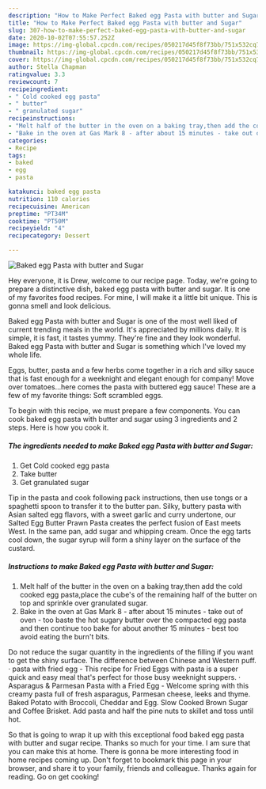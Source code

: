 ```yaml
---
description: "How to Make Perfect Baked egg Pasta with butter and Sugar"
title: "How to Make Perfect Baked egg Pasta with butter and Sugar"
slug: 307-how-to-make-perfect-baked-egg-pasta-with-butter-and-sugar
date: 2020-10-02T07:55:57.252Z
image: https://img-global.cpcdn.com/recipes/050217d45f8f73bb/751x532cq70/baked-egg-pasta-with-butter-and-sugar-recipe-main-photo.jpg
thumbnail: https://img-global.cpcdn.com/recipes/050217d45f8f73bb/751x532cq70/baked-egg-pasta-with-butter-and-sugar-recipe-main-photo.jpg
cover: https://img-global.cpcdn.com/recipes/050217d45f8f73bb/751x532cq70/baked-egg-pasta-with-butter-and-sugar-recipe-main-photo.jpg
author: Stella Chapman
ratingvalue: 3.3
reviewcount: 7
recipeingredient:
- " Cold cooked egg pasta"
- " butter"
- " granulated sugar"
recipeinstructions:
- "Melt half of the butter in the oven on a baking tray,then add the cold cooked egg pasta,place the cube&#39;s of the remaining half of the butter on top and sprinkle over granulated sugar."
- "Bake in the oven at Gas Mark 8 - after about 15 minutes - take out of oven - too baste the hot sugary butter over the compacted egg pasta and then continue too bake for about another 15 minutes - best too avoid eating the burn&#39;t bits."
categories:
- Recipe
tags:
- baked
- egg
- pasta

katakunci: baked egg pasta 
nutrition: 110 calories
recipecuisine: American
preptime: "PT34M"
cooktime: "PT50M"
recipeyield: "4"
recipecategory: Dessert

---
```



![Baked egg Pasta with butter and Sugar](https://img-global.cpcdn.com/recipes/050217d45f8f73bb/751x532cq70/baked-egg-pasta-with-butter-and-sugar-recipe-main-photo.jpg)

Hey everyone, it is Drew, welcome to our recipe page. Today, we're going to prepare a distinctive dish, baked egg pasta with butter and sugar. It is one of my favorites food recipes. For mine, I will make it a little bit unique. This is gonna smell and look delicious.

Baked egg Pasta with butter and Sugar is one of the most well liked of current trending meals in the world. It's appreciated by millions daily. It is simple, it is fast, it tastes yummy. They're fine and they look wonderful. Baked egg Pasta with butter and Sugar is something which I've loved my whole life.

Eggs, butter, pasta and a few herbs come together in a rich and silky sauce that is fast enough for a weeknight and elegant enough for company! Move over tomatoes…here comes the pasta with buttered egg sauce! These are a few of my favorite things: Soft scrambled eggs.


To begin with this recipe, we must prepare a few components. You can cook baked egg pasta with butter and sugar using 3 ingredients and 2 steps. Here is how you cook it.

<!--inarticleads1-->

##### The ingredients needed to make Baked egg Pasta with butter and Sugar:

1. Get  Cold cooked egg pasta
1. Take  butter
1. Get  granulated sugar


Tip in the pasta and cook following pack instructions, then use tongs or a spaghetti spoon to transfer it to the butter pan. Silky, buttery pasta with Asian salted egg flavors, with a sweet garlic and curry undertone, our Salted Egg Butter Prawn Pasta creates the perfect fusion of East meets West. In the same pan, add sugar and whipping cream. Once the egg tarts cool down, the sugar syrup will form a shiny layer on the surface of the custard. 

<!--inarticleads2-->

##### Instructions to make Baked egg Pasta with butter and Sugar:

1. Melt half of the butter in the oven on a baking tray,then add the cold cooked egg pasta,place the cube&#39;s of the remaining half of the butter on top and sprinkle over granulated sugar.
1. Bake in the oven at Gas Mark 8 - after about 15 minutes - take out of oven - too baste the hot sugary butter over the compacted egg pasta and then continue too bake for about another 15 minutes - best too avoid eating the burn&#39;t bits.


Do not reduce the sugar quantity in the ingredients of the filling if you want to get the shiny surface. The difference between Chinese and Western puff. · pasta with fried egg - This recipe for Fried Eggs with pasta is a super quick and easy meal that&#39;s perfect for those busy weeknight suppers. · Asparagus &amp; Parmesan Pasta with a Fried Egg - Welcome spring with this creamy pasta full of fresh asparagus, Parmesan cheese, leeks and thyme. Baked Potato with Broccoli, Cheddar and Egg. Slow Cooked Brown Sugar and Coffee Brisket. Add pasta and half the pine nuts to skillet and toss until hot. 

So that is going to wrap it up with this exceptional food baked egg pasta with butter and sugar recipe. Thanks so much for your time. I am sure that you can make this at home. There is gonna be more interesting food in home recipes coming up. Don't forget to bookmark this page in your browser, and share it to your family, friends and colleague. Thanks again for reading. Go on get cooking!
